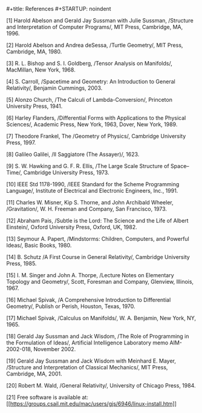 #+title: References
#+STARTUP: noindent

[1] Harold Abelson and Gerald Jay Sussman with Julie Sussman, /Structure and Interpretation of Computer Programs/, MIT Press, Cambridge, MA, 1996.

[2] Harold Abelson and Andrea deSessa, /Turtle Geometry/, MIT Press, Cambridge,
MA, 1980.

[3] R. L. Bishop and S. I. Goldberg, /Tensor Analysis on Manifolds/, MacMillan,
New York, 1968.

[4] S. Carroll, /Spacetime and Geometry: An Introduction to General Relativity/,
Benjamin Cummings, 2003.

[5] Alonzo Church, /The Calculi of Lambda-Conversion/, Princeton University Press, 1941.

[6] Harley Flanders, /Differential Forms with Applications to the Physical Sciences/, Academic Press, New York, 1963, Dover, New York, 1989.

[7] Theodore Frankel, The /Geometry of Physics/, Cambridge University Press, 1997.

[8] Galileo Galilei, /Il Saggiatore (The Assayer)/, 1623.

[9] S. W. Hawking and G. F. R. Ellis, /The Large Scale Structure of Space–Time/,
Cambridge University Press, 1973.

[10] IEEE Std 1178-1990, /IEEE Standard for the Scheme Programming Language/,
Institute of Electrical and Electronic Engineers, Inc., 1991.

[11] Charles W. Misner, Kip S. Thorne, and John Archibald Wheeler,
/Gravitation/, W. H. Freeman and Company, San Francisco, 1973.

[12] Abraham Pais, /Subtle is the Lord: The Science and the Life of Albert Einstein/, Oxford University Press, Oxford, UK, 1982.

[13] Seymour A. Papert, /Mindstorms: Children, Computers, and Powerful Ideas/,
Basic Books, 1980.

[14] B. Schutz /A First Course in General Relativity/, Cambridge University Press, 1985.

[15] I. M. Singer and John A. Thorpe, /Lecture Notes on Elementary Topology and Geometry/, Scott, Foresman and Company, Glenview, Illinois, 1967.

[16] Michael Spivak, /A Comprehensive Introduction to Differential Geometry/,
Publish or Perish, Houston, Texas, 1970.

[17] Michael Spivak, /Calculus on Manifolds/, W. A. Benjamin, New York,
NY, 1965.

[18] Gerald Jay Sussman and Jack Wisdom, /The Role of Programming in the Formulation of Ideas/, Artificial Intelligence Laboratory memo AIM-2002-018,
November 2002.

[19] Gerald Jay Sussman and Jack Wisdom with Meinhard E. Mayer, /Structure and Interpretation of Classical Mechanics/, MIT Press, Cambridge, MA, 2001.

[20] Robert M. Wald, /General Relativity/, University of Chicago Press, 1984.

[21] Free software is available at:
[[https://groups.csail.mit.edu/mac/users/gjs/6946/linux-install.htm]]
